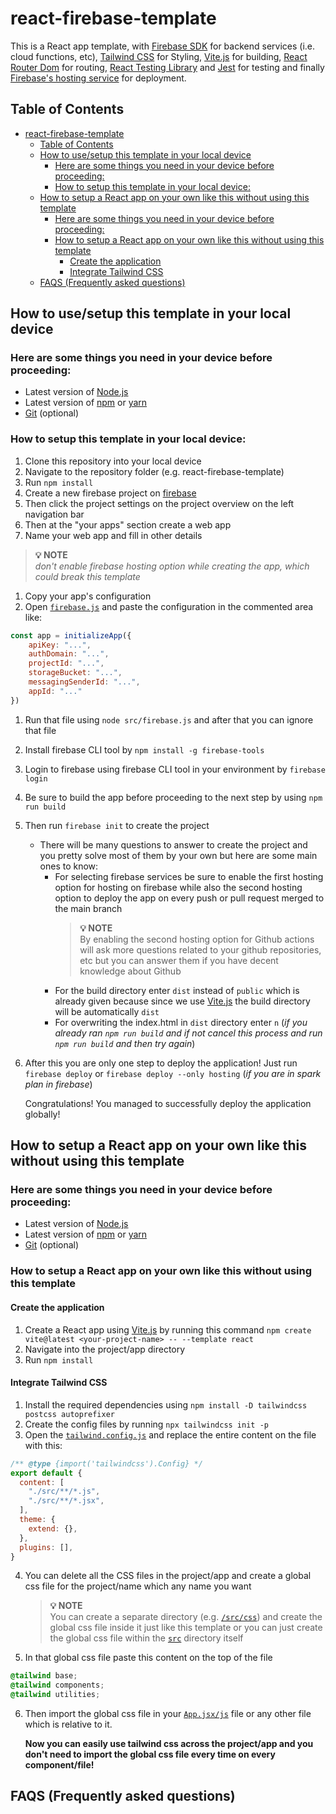 # react-firebase-template
This is a React app template, with [Firebase SDK](https://firebase.google.com/docs/firestore/client/libraries) for backend services (i.e. cloud functions, etc), [Tailwind CSS](https://tailwindcss.com/) for Styling, [Vite.js](https://vitejs.dev/) for building, [React Router Dom](https://reactrouter.com/en/main) for routing, [React Testing Library](https://testing-library.com/docs/react-testing-library/intro/) and [Jest](https://jestjs.io/) for testing and finally [Firebase's hosting service](https://firebase.google.com/docs/hosting) for deployment.

## Table of Contents
- [react-firebase-template](#react-firebase-template)
  - [Table of Contents](#table-of-contents)
  - [How to use/setup this template in your local device](#how-to-usesetup-this-template-in-your-local-device)
    - [Here are some things you need in your device before proceeding:](#here-are-some-things-you-need-in-your-device-before-proceeding)
    - [How to setup this template in your local device:](#how-to-setup-this-template-in-your-local-device)
  - [How to setup a React app on your own like this without using this template](#how-to-setup-a-react-app-on-your-own-like-this-without-using-this-template)
    - [Here are some things you need in your device before proceeding:](#here-are-some-things-you-need-in-your-device-before-proceeding-1)
    - [How to setup a React app on your own like this without using this template](#how-to-setup-a-react-app-on-your-own-like-this-without-using-this-template-1)
      - [Create the application](#create-the-application)
      - [Integrate Tailwind CSS](#integrate-tailwind-css)
  - [FAQS (Frequently asked questions)](#faqs-frequently-asked-questions)

## How to use/setup this template in your local device
### Here are some things you need in your device before proceeding:
- Latest version of [Node.js](https://nodejs.org/en)
- Latest version of [npm](https://www.npmjs.com/) or [yarn](https://yarnpkg.com/)
- [Git](https://git-scm.com/) (optional)

### How to setup this template in your local device:
1. Clone this repository into your local device
2. Navigate to the repository folder (e.g. react-firebase-template)
3. Run `npm install`
4. Create a new firebase project on [firebase](https://firebase.google.com/)
5. Then click the project settings on the project overview on the left navigation bar
6. Then at the "your apps" section create a web app 
7. Name your web app and fill in other details 
> **💡 NOTE**  
*don't enable firebase hosting option while creating the app, which could break this template*
1. Copy your app's configuration
2. Open [`firebase.js`](./src/firebase.js) and paste the configuration in the commented area like:
```javascript
const app = initializeApp({
    apiKey: "...",
    authDomain: "...",
    projectId: "...",
    storageBucket: "...",
    messagingSenderId: "...",
    appId: "..."
})
```
1.  Run that file using `node src/firebase.js` and after that you can ignore that file
2.  Install firebase CLI tool by `npm install -g firebase-tools`
3.  Login to firebase using firebase CLI tool in your environment by `firebase login`
4.  Be sure to build the app before proceeding to the next step by using `npm run build`
5.  Then run `firebase init` to create the project
    - There will be many questions to answer to create the project and you pretty solve most of them by your own but here are some main ones to know:
        - For selecting firebase services be sure to enable the first hosting option for hosting on firebase while also the second hosting option to deploy the app on every push or pull request merged to the main branch 
            > **💡 NOTE**  
            By enabling the second hosting option for Github actions will ask more questions related to your github repositories, etc but you can answer them if you have decent knowledge about Github
        - For the build directory enter `dist` instead of `public` which is already given because since we use [Vite.js](https://vitejs.dev/) the build directory will be automatically `dist` 
        - For overwriting the index.html in `dist` directory enter `n` (*if you already ran `npm run build` and if not cancel this process and run `npm run build` and then try again*)     
6.  After this you are only one step to deploy the application! Just run `firebase deploy` or `firebase deploy --only hosting` (*if you are in spark plan in firebase*)

    Congratulations! You managed to successfully deploy the application globally!

## How to setup a React app on your own like this without using this template
### Here are some things you need in your device before proceeding:
- Latest version of [Node.js](https://nodejs.org/en)
- Latest version of [npm](https://www.npmjs.com/) or [yarn](https://yarnpkg.com/)
- [Git](https://git-scm.com/) (optional) 

### How to setup a React app on your own like this without using this template

#### Create the application
1. Create a React app using [Vite.js](https://vitejs.dev/) by running this command `npm create vite@latest <your-project-name> -- --template react`
2. Navigate into the project/app directory 
3. Run `npm install` 

#### Integrate Tailwind CSS
1. Install the required dependencies using `npm install -D tailwindcss postcss autoprefixer` 
2. Create the config files by running `npx tailwindcss init -p`
3. Open the [`tailwind.config.js`](tailwind.config.js) and replace the entire content on the file with this:
```javascript
/** @type {import('tailwindcss').Config} */
export default {
  content: [
    "./src/**/*.js",
    "./src/**/*.jsx",
  ],
  theme: {
    extend: {},
  },
  plugins: [],
}
```
4. You can delete all the CSS files in the project/app and create a global css file for the project/name which any name you want
    > **💡 NOTE**  
    You can create a separate directory (e.g. [`/src/css`](./src/css/)) and create the global css file inside it just like this template or you can just create the global css file within the [`src`](./src/) directory itself
5. In that global css file paste this content on the top of the file
```css
@tailwind base;
@tailwind components;
@tailwind utilities;
```
6. Then import the global css file in your [`App.jsx/js`](./src/App.jsx) file or any other file which is relative to it.

    **Now you can easily use tailwind css across the project/app and you don't need to import the global css file every time on every component/file!**

    

## FAQS (Frequently asked questions)
